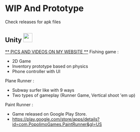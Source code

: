 # WIP And Prototype
Check releases for apk files
## Unity <img src="https://www.svgrepo.com/show/331626/unity.svg" width="30" height="30" />
[** PICS AND VIDEOS ON MY WEBSITE **](https://rom1peter.github.io)
Fishing game : 

- 2D Game 
- Inventory prototype based on physics
- Phone controller with UI


Plane Runner : 

- Subway surfer like with 9 ways
- Two types of gameplay (Runner Game, Vertical shoot 'em up)

Paint Runner :

- Game released on Google Play Store.
- https://play.google.com/store/apps/details?id=com.PopolimoGames.PaintRunner&gl=US

